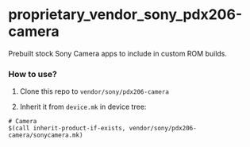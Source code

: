 # proprietary_vendor_sony_pdx206-camera

Prebuilt stock Sony Camera apps to include in custom ROM builds.

### How to use?

1. Clone this repo to `vendor/sony/pdx206-camera`

2. Inherit it from `device.mk` in device tree:

```
# Camera
$(call inherit-product-if-exists, vendor/sony/pdx206-camera/sonycamera.mk)
```
